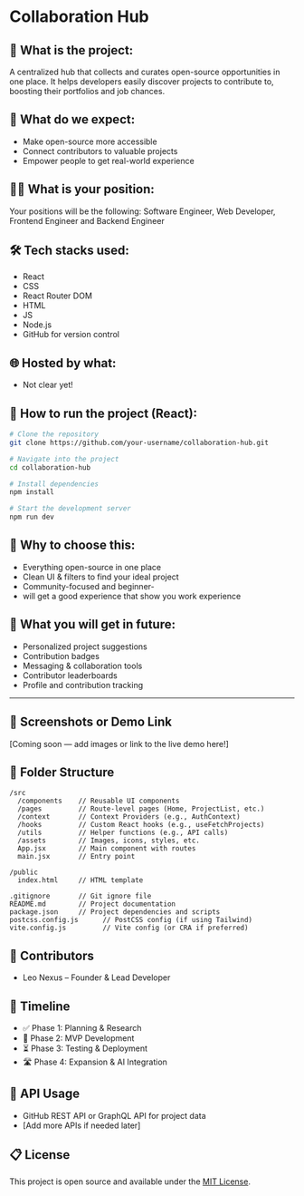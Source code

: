 # Collaboration Hub

## 📌 What is the project:
A centralized hub that collects and curates open-source opportunities in one place. It helps developers easily discover projects to contribute to, boosting their portfolios and job chances.

## 🎯 What do we expect:
- Make open-source more accessible
- Connect contributors to valuable projects
- Empower people to get real-world experience

## 🧑‍💻 What is your position:
Your positions will be the following: Software Engineer, Web Developer, Frontend Engineer and Backend Engineer

## 🛠 Tech stacks used:
- React
- CSS
- React Router DOM
- HTML
- JS
- Node.js
- GitHub for version control

## 🌐 Hosted by what:
- Not clear yet!

## 🚀 How to run the project (React):
```bash
# Clone the repository
git clone https://github.com/your-username/collaboration-hub.git

# Navigate into the project
cd collaboration-hub

# Install dependencies
npm install

# Start the development server
npm run dev
```

## 🤔 Why to choose this:
- Everything open-source in one place
- Clean UI & filters to find your ideal project
- Community-focused and beginner-
- will get a good experience that show you work experience

## 🌱 What you will get in future:
- Personalized project suggestions
- Contribution badges
- Messaging & collaboration tools
- Contributor leaderboards
- Profile and contribution tracking

---

## 📸 Screenshots or Demo Link
[Coming soon — add images or link to the live demo here!]

## 📁 Folder Structure
```text
/src
  /components    // Reusable UI components
  /pages         // Route-level pages (Home, ProjectList, etc.)
  /context       // Context Providers (e.g., AuthContext)
  /hooks         // Custom React hooks (e.g., useFetchProjects)
  /utils         // Helper functions (e.g., API calls)
  /assets        // Images, icons, styles, etc.
  App.jsx        // Main component with routes
  main.jsx       // Entry point

/public
  index.html     // HTML template

.gitignore       // Git ignore file
README.md        // Project documentation
package.json     // Project dependencies and scripts
postcss.config.js      // PostCSS config (if using Tailwind)
vite.config.js         // Vite config (or CRA if preferred)
```

## 🤝 Contributors
- Leo Nexus – Founder & Lead Developer

## 📅 Timeline
- ✅ Phase 1: Planning & Research
- 🚧 Phase 2: MVP Development
- ⏳ Phase 3: Testing & Deployment
- 🛣️ Phase 4: Expansion & AI Integration

## 🔗 API Usage
- GitHub REST API or GraphQL API for project data
- [Add more APIs if needed later]

## 📋 License
This project is open source and available under the [MIT License](LICENSE).